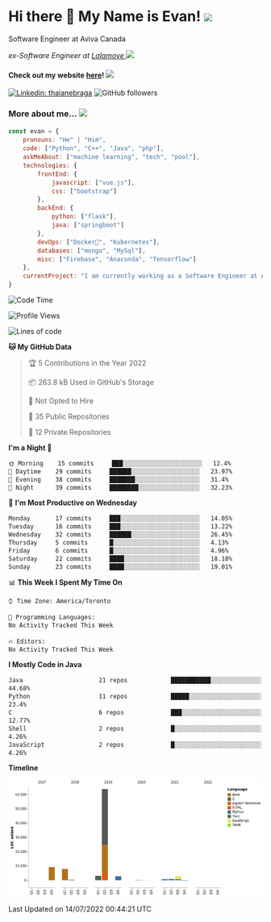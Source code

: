 <h1>Hi there 👋 My Name is Evan!   <img src="https://media.giphy.com/media/10GN73YGycPXQk/giphy.gif" width=50></h1>

<p> Software Engineer at Aviva Canada </p>

<p><em>ex-Software Engineer at <a href="https://www.lalamove.com/hongkong/zh/home">Lalamove </a><img src="https://media.giphy.com/media/HMSLfCl5BsXoQ/giphy.gif" width="60">
</em></p>

<h4>Check out my website <a href="https://hoyeechan.com/">here</a>! <img src="https://media.giphy.com/media/cuPm4p4pClZVC/giphy.gif" width=50></h4>

[![Linkedin: thaianebraga](https://img.shields.io/badge/-Evan-blue?style=flat-square&logo=Linkedin&logoColor=white&link=https://www.linkedin.com/in/ho-yee-chan/)](https://www.linkedin.com/in/ho-yee-chan/)
![GitHub followers](https://img.shields.io/github/followers/hyc121110?label=Follow&style=social)

<!--
**hyc121110/hyc121110** is a ✨ _special_ ✨ repository because its `README.md` (this file) appears on your GitHub profile.

Here are some ideas to get you started:

- 🔭 I’m currently working on ...
- 🌱 I’m currently learning ...
- 👯 I’m looking to collaborate on ...
- 🤔 I’m looking for help with ...
- 💬 Ask me about ...
- 📫 How to reach me: ...
- 😄 Pronouns: ...
- ⚡ Fun fact: ...
-->

<h3> More about me... <img src="https://media.giphy.com/media/Q94xQWspTUkShljj8P/giphy.gif" width=50> </h3>


```javascript
const evan = {
    pronouns: "He" | "Him",
    code: ["Python", "C++", "Java", "php"],
    askMeAbout: ["machine learning", "tech", "pool"],
    technologies: {
        frontEnd: {
            javascript: ["vue.js"],
            css: ["bootstrap"]
        },
        backEnd: {
            python: ["flask"],
            java: ["springboot"]
        },
        devOps: ["Docker🐳", "Kubernetes"],
        databases: ["mongo", "MySql"],
        misc: ["Firebase", "Anaconda", "Tensorflow"]
    },
    currentProject: "I am currently working as a Software Engineer at Aviva Canada",
}
```


<!--START_SECTION:waka-->
![Code Time](http://img.shields.io/badge/Code%20Time-0%20secs-blue)

![Profile Views](http://img.shields.io/badge/Profile%20Views-0-blue)

![Lines of code](https://img.shields.io/badge/From%20Hello%20World%20I%27ve%20Written-92%20Thousand%20lines%20of%20code-blue)

**🐱 My GitHub Data** 

> 🏆 5 Contributions in the Year 2022
 > 
> 📦 263.8 kB Used in GitHub's Storage 
 > 
> 🚫 Not Opted to Hire
 > 
> 📜 35 Public Repositories 
 > 
> 🔑 12 Private Repositories  
 > 
**I'm a Night 🦉** 

```text
🌞 Morning    15 commits     ███░░░░░░░░░░░░░░░░░░░░░░   12.4% 
🌆 Daytime    29 commits     ██████░░░░░░░░░░░░░░░░░░░   23.97% 
🌃 Evening    38 commits     ███████░░░░░░░░░░░░░░░░░░   31.4% 
🌙 Night      39 commits     ████████░░░░░░░░░░░░░░░░░   32.23%

```
📅 **I'm Most Productive on Wednesday** 

```text
Monday       17 commits     ███░░░░░░░░░░░░░░░░░░░░░░   14.05% 
Tuesday      16 commits     ███░░░░░░░░░░░░░░░░░░░░░░   13.22% 
Wednesday    32 commits     ██████░░░░░░░░░░░░░░░░░░░   26.45% 
Thursday     5 commits      █░░░░░░░░░░░░░░░░░░░░░░░░   4.13% 
Friday       6 commits      █░░░░░░░░░░░░░░░░░░░░░░░░   4.96% 
Saturday     22 commits     ████░░░░░░░░░░░░░░░░░░░░░   18.18% 
Sunday       23 commits     ████░░░░░░░░░░░░░░░░░░░░░   19.01%

```


📊 **This Week I Spent My Time On** 

```text
⌚︎ Time Zone: America/Toronto

💬 Programming Languages: 
No Activity Tracked This Week

🔥 Editors: 
No Activity Tracked This Week

```

**I Mostly Code in Java** 

```text
Java                     21 repos            ███████████░░░░░░░░░░░░░░   44.68% 
Python                   11 repos            █████░░░░░░░░░░░░░░░░░░░░   23.4% 
C                        6 repos             ███░░░░░░░░░░░░░░░░░░░░░░   12.77% 
Shell                    2 repos             █░░░░░░░░░░░░░░░░░░░░░░░░   4.26% 
JavaScript               2 repos             █░░░░░░░░░░░░░░░░░░░░░░░░   4.26%

```


**Timeline**

![Chart not found](https://raw.githubusercontent.com/hyc121110/hyc121110/master/charts/bar_graph.png) 


 Last Updated on 14/07/2022 00:44:21 UTC
<!--END_SECTION:waka-->
